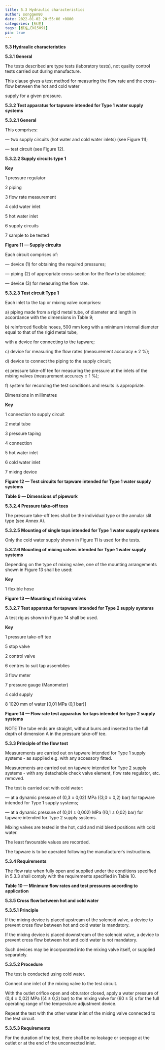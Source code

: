 ```yaml
---
title: 5.3 Hydraulic characteristics
author: songgen80
date: 2022-01-02 20:55:00 +0800
categories: [标准]
tags: [标准,EN15091]
pin: true
---
```


**5.3 Hydraulic characteristics**

**5.3.1 General**

The tests described are type tests (laboratory tests), not quality control tests carried out during manufacture.

This clause gives a test method for measuring the flow rate and the cross-flow between the hot and cold water 

supply for a given pressure.



**5.3.2 Test apparatus for tapware intended for Type 1 water supply systems**

**5.3.2.1  General**

This comprises:

— two supply circuits (hot water and cold water inlets) (see Figure 11);

— test circuit (see Figure 12).

**5.3.2.2  Supply circuits type 1**



**Key**

1 pressure regulator

2 piping

3 flow rate measurement

4 cold water inlet

5 hot water inlet

6 supply circuits

7 sample to be tested

**Figure 11 — Supply circuits**

Each circuit comprises of:

— device (1) for obtaining the required pressures;

— piping (2) of appropriate cross-section for the flow to be obtained;

— device (3) for measuring the flow rate.

**5.3.2.3 Test circuit Type 1**

Each inlet to the tap or mixing valve comprises:

a) piping made from a rigid metal tube, of diameter and length in accordance with the dimensions in Table 9; 

b) reinforced flexible hoses, 500 mm long with a minimum internal diameter equal to that of the rigid metal tube, 

with a device for connecting to the tapware;

c) device for measuring the flow rates (measurement accuracy ± 2 %);

d) device to connect the piping to the supply circuit;

e) pressure take-off tee for measuring the pressure at the inlets of the mixing valves (measurement accuracy ± 1 %);

f) system for recording the test conditions and results is appropriate.

Dimensions in millimetres







**Key**

1 connection to supply circuit

2 metal tube

3 pressure taping

4 connection

5 hot water inlet

6 cold water inlet

7 mixing device

**Figure 12 — Test circuits for tapware intended for Type 1 water supply systems**





**Table 9 — Dimensions of pipework**



**5.3.2.4 Pressure take-off tees**

The pressure take-off tees shall be the individual type or the annular slit type (see Annex A).

**5.3.2.5  Mounting of single taps intended for Type 1 water supply systems**

Only the cold water supply shown in Figure 11 is used for the tests.

**5.3.2.6  Mounting of mixing valves intended for Type 1 water supply systems**

Depending on the type of mixing valve, one of the mounting arrangements shown in Figure 13 shall be used:





**Key**

1 flexible hose





**Figure 13 — Mounting of mixing valves**

**5.3.2.7 Test apparatus for tapware intended for Type 2 supply systems**

A test rig as shown in Figure 14 shall be used.





**Key**

1 pressure take-off tee 

5 stop valve

2 control valve 

6 centres to suit tap assemblies

3 flow meter 

7 pressure gauge (Manometer)

4 cold supply 

8 1020 mm of water [0,01 MPa (0,1 bar)]

**Figure 14 — Flow rate test apparatus for taps intended for type 2 supply systems**

NOTE      The tube ends are straight, without burrs and inserted to the full depth of dimension A in the pressure take-off tee.

**5.3.3 Principle of the flow test**

Measurements are carried out on tapware intended for Type 1 supply systems - as supplied e.g. with any accessory fitted.

Measurements are carried out on tapware intended for Type 2 supply systems - with any detachable check valve element, flow rate regulator, etc. removed.

The test is carried out with cold water:

— at a dynamic pressure of (0,3 ± 0,02) MPa ((3,0 ± 0,2) bar) for tapware intended for Type 1 supply systems;

— at a dynamic pressure of (0,01 ± 0,002) MPa ((0,1 ± 0,02) bar) for tapware intended for Type 2 supply systems.

Mixing valves are tested in the hot, cold and mid blend positions with cold water.

The least favourable values are recorded.

The tapware is to be operated following the manufacturer’s instructions.





**5.3.4 Requirements**

The flow rate when fully open and supplied under the conditions specified in 5.3.3 shall comply with the requirements specified in Table 10.

**Table 10 — Minimum flow rates and test pressures according to application**





**5.3.5 Cross flow between hot and cold water**

**5.3.5.1  Principle**

If the mixing device is placed upstream of the solenoid valve, a device to prevent cross flow between hot and cold water is mandatory.

If the mixing device is placed downstream of the solenoid valve, a device to prevent cross flow between hot and cold water is not mandatory.

Such devices may be incorporated into the mixing valve itself, or supplied separately.

**5.3.5.2  Procedure**

The test is conducted using cold water.

Connect one inlet of the mixing valve to the test circuit.

With the outlet orifice open and obturator closed, apply a water pressure of (0,4 ± 0,02) MPa ((4 ± 0,2) bar) to the mixing valve for (60 ± 5) s for the full operating range of the temperature adjustment device.

Repeat the test with the other water inlet of the mixing valve connected to the test circuit.

**5.3.5.3  Requirements**

For the duration of the test, there shall be no leakage or seepage at the outlet or at the end of the unconnected inlet.
